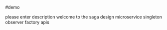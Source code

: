 #demo

please enter description
welcome to the saga design microservice
singleton 
observer 
factory
apis
